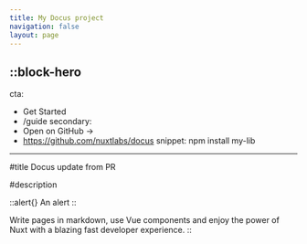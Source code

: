 ```yaml
---
title: My Docus project
navigation: false
layout: page
---
```


::block-hero
---
cta:
  - Get Started
  - /guide
secondary:
  - Open on GitHub →
  - https://github.com/nuxtlabs/docus
snippet: npm install my-lib
---

#title
Docus update from PR

#description

 ::alert{}
 An alert
 ::

Write pages in markdown, use Vue components and enjoy the power of Nuxt with a blazing fast developer experience.
::

